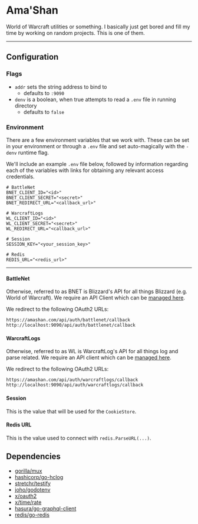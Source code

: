 # Ama'Shan

World of Warcraft utilities or something. I basically just get bored and fill my time by working on random projects. 
This is one of them.

---

## Configuration

### Flags

- `addr` sets the string address to bind to
  - defaults to `:9090`
- `denv` is a boolean, when true attempts to read a `.env` file in running directory
  - defaults to `false`

### Environment

There are a few environment variables that we work with. These can be set in your environment or through a `.env` file 
and set auto-magically with the `-denv` runtime flag.

We'll include an example `.env` file below, followed by information regarding each of the variables with links for 
obtaining any relevant access credentials.

```shell
# BattleNet
BNET_CLIENT_ID="<id>"
BNET_CLIENT_SECRET="<secret>"
BNET_REDIRECT_URL="<callback_url>"

# WarcraftLogs
WL_CLIENT_ID="<id>"
WL_CLIENT_SECRET="<secret>"
WL_REDIRECT_URL="<callback_url>"

# Session
SESSION_KEY="<your_session_key>"

# Redis
REDIS_URL="<redis_url>"
```

---

#### BattleNet

Otherwise, referred to as BNET is Blizzard's API for all things Blizzard (e.g. World of Warcraft). We require an API
Client which can be [managed here](https://develop.battle.net/access/clients).

We redirect to the following OAuth2 URLs:

```text
https://amashan.com/api/auth/battlenet/callback
http://localhost:9090/api/auth/battlenet/callback
```

#### WarcraftLogs

Otherwise, referred to as WL is WarcraftLog's API for all things log and parse related. We require an API client which can be [managed
here](https://www.warcraftlogs.com/api/clients/).

We redirect to the following OAuth2 URLs:

```text
https://amashan.com/api/auth/warcraftlogs/callback
http://localhost:9090/api/auth/warcraftlogs/callback
```

#### Session

This is the value that will be used for the `CookieStore`.

#### Redis URL

This is the value used to connect with `redis.ParseURL(...)`. 

## Dependencies

- [gorilla/mux](https://github.com/gorilla/mux)
- [hashicorp/go-hclog](https://github.com/hashicorp/go-hclog)
- [stretchr/testify](https://github.com/stretchr/testify)
- [joho/godotenv](https://github.com/joho/godotenv)
- [x/oauth2](https://github.com/golang/oauth2)
- [x/time/rate](https://cs.opensource.google/go/x/time)
- [hasura/go-graphql-client](https://github.com/hasura/go-graphql-client)
- [redis/go-redis](https://github.com/redis/go-redis/v9)
